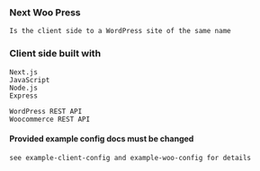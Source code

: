 ### Next Woo Press
    Is the client side to a WordPress site of the same name

### Client side built with
    Next.js
    JavaScript
    Node.js
    Express

    WordPress REST API
    Woocommerce REST API

#### Provided example config docs must be changed
    see example-client-config and example-woo-config for details
    